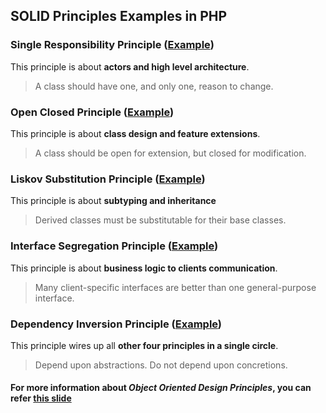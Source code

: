 ## SOLID Principles Examples in PHP

### Single Responsibility Principle ([Example](./1-single-responsibility-principle.php))
This principle is about **actors and high level architecture**.
> A class should have one, and only one, reason to change.

### Open Closed Principle ([Example](./2-open-closed-principle.php))
This principle is about **class design and feature extensions**.
> A class should be open for extension, but closed for modification.

### Liskov Substitution Principle ([Example](./3-liskov-substitution-principle.php))
This principle is about **subtyping and inheritance**
> Derived classes must be substitutable for their base classes.

### Interface Segregation Principle ([Example](./4-interface-segregation-principle.php))
This principle is about **business logic to clients communication**.
> Many client-specific interfaces are better than one general-purpose interface.

### Dependency Inversion Principle ([Example](./5-dependency-inversion-principle.php))
This principle wires up all **other four principles in a single circle**.
> Depend upon abstractions. Do not depend upon concretions.

#### For more information about *Object Oriented Design Principles*, you can refer [this slide](https://viblo.asia/thangtd90/posts/pVYRPJPmG4ng)
